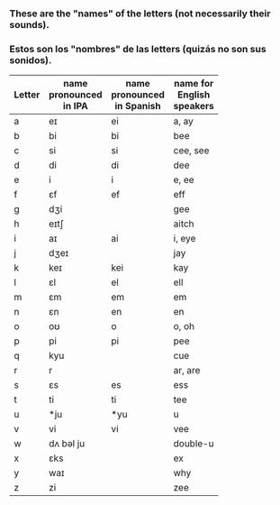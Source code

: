 ### These are the "names" of the letters (not necessarily their sounds).   
### Estos son los "nombres" de las letters (quizás no son sus sonidos).   

| Letter | name<BR>pronounced<BR>in IPA | name<BR>pronounced<BR>in Spanish | name for<BR>English<BR>speakers|
|--|--|--|--|
|a|eɪ|ei|a, ay|
|b|bi|bi|bee|
|c|si|si|cee, see|
|d|di|di|dee|
|e|i|i|e, ee|
|f|ɛf|ef|eff|
|g|dʒi| | gee|
|h|eɪtʃ| | aitch|
|i|aɪ|ai|i, eye|
|j|dʒeɪ| |jay|
|k|keɪ|kei|kay|
|l|ɛl|el|ell|
|m|ɛm|em|em|
|n|ɛn|en|en|
|o|oʊ|o|o, oh|
|p|pi|pi|pee|
|q|kyu| |cue|
|r|r| |ar, are|
|s|ɛs|es|ess|
|t|ti|ti|tee|
|u|*ju|*yu|u|
|v|vi|vi|vee|
|w|dʌ bəl ju| |double-u|
|x|ɛks| |ex|
|y|waɪ| |why|
|z|zi| |zee|
